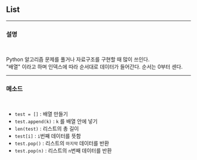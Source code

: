 ## List

***

### 설명

<br>

 Python 알고리즘 문제를 풀거나 자료구조를 구현할 때 많이 쓰인다.  
 "배열" 이라고 하며 인덱스에 따라 순서대로 데이터가 들어간다. 
순서는 0부터 센다.
 
***

### 메소드

<br>

* ```test = []``` : 배열 만들기 
* ```test.append(k)``` : ```k``` 를 배열 안에 넣기 
* ```len(test)``` : 리스트의 총 길이 
* ```test[i]``` : ```i```번째 데이터를 뜻함 
* ```test.pop()``` : 리스트의 ```마지막``` 데이터를 반환
* ```test.pop(n)``` : 리스트의 ```n```번째 데이터를 반환